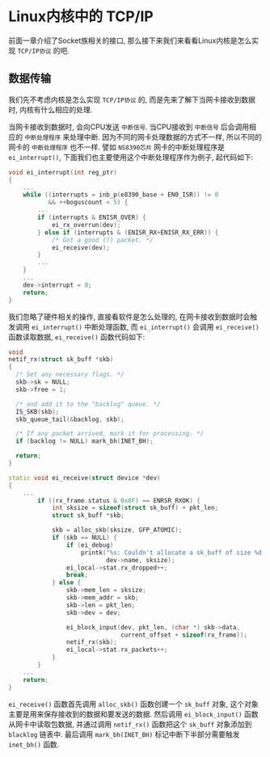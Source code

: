 # Linux内核中的 TCP/IP
前面一章介绍了Socket族相关的接口, 那么接下来我们来看看Linux内核是怎么实现 `TCP/IP协议` 的吧.

## 数据传输
我们先不考虑内核是怎么实现 `TCP/IP协议` 的, 而是先来了解下当网卡接收到数据时, 内核有什么相应的处理. 

当网卡接收到数据时, 会向CPU发送 `中断信号`. 当CPU接收到 `中断信号` 后会调用相应的 `中断处理程序` 来处理中断. 因为不同的网卡处理数据的方式不一样, 所以不同的网卡的 `中断处理程序` 也不一样. 譬如 `NS8390芯片` 网卡的中断处理程序是 `ei_interrupt()`, 下面我们也主要使用这个中断处理程序作为例子, 起代码如下:
```cpp
void ei_interrupt(int reg_ptr)
{
    ...
    while ((interrupts = inb_p(e8390_base + EN0_ISR)) != 0
           && ++boguscount < 5) {
        ...
        if (interrupts & ENISR_OVER) {
            ei_rx_overrun(dev);
        } else if (interrupts & (ENISR_RX+ENISR_RX_ERR)) {
            /* Got a good (?) packet. */
            ei_receive(dev);
        }
        ...
    }
    ...
    dev->interrupt = 0;
    return;
}
```
我们忽略了硬件相关的操作, 直接看软件是怎么处理的, 在网卡接收到数据时会触发调用 `ei_interrupt()` 中断处理函数, 而 `ei_interrupt()` 会调用 `ei_receive()` 函数读取数据, `ei_receive()` 函数代码如下:
```cpp
void
netif_rx(struct sk_buff *skb)
{
  /* Set any necessary flags. */
  skb->sk = NULL;
  skb->free = 1;

  /* and add it to the "backlog" queue. */
  IS_SKB(skb);
  skb_queue_tail(&backlog, skb);

  /* If any packet arrived, mark it for processing. */
  if (backlog != NULL) mark_bh(INET_BH);

  return;
}

static void ei_receive(struct device *dev)
{
    ...
        if ((rx_frame.status & 0x0F) == ENRSR_RXOK) {
            int sksize = sizeof(struct sk_buff) + pkt_len;
            struct sk_buff *skb;

            skb = alloc_skb(sksize, GFP_ATOMIC);
            if (skb == NULL) {
                if (ei_debug)
                    printk("%s: Couldn't allocate a sk_buff of size %d.\n",
                           dev->name, sksize);
                ei_local->stat.rx_dropped++;
                break;
            } else {
                skb->mem_len = sksize;
                skb->mem_addr = skb;
                skb->len = pkt_len;
                skb->dev = dev;

                ei_block_input(dev, pkt_len, (char *) skb->data,
                               current_offset + sizeof(rx_frame));
                netif_rx(skb);
                ei_local->stat.rx_packets++;
            }
        }
    ...
    return;
}
```
`ei_receive()` 函数首先调用 `alloc_skb()` 函数创建一个 `sk_buff` 对象, 这个对象主要是用来保存接收到的数据和要发送的数据. 然后调用 `ei_block_input()` 函数从网卡中读取包数据, 并通过调用 `netif_rx()` 函数把这个 `sk_buff` 对象添加到 `blacklog` 链表中. 最后调用 `mark_bh(INET_BH)` 标记中断下半部分需要触发 `inet_bh()` 函数.
